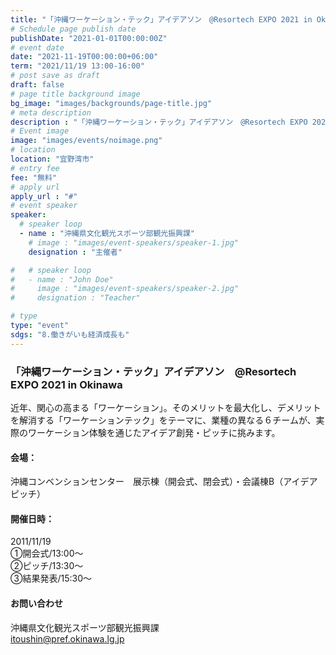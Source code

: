 ```yaml
---
title: "「沖縄ワーケーション・テック」アイデアソン　@Resortech EXPO 2021 in Okinawa"
# Schedule page publish date
publishDate: "2021-01-01T00:00:00Z"
# event date
date: "2021-11-19T00:00:00+06:00"
term: "2021/11/19 13:00-16:00"
# post save as draft
draft: false
# page title background image
bg_image: "images/backgrounds/page-title.jpg"
# meta description
description : "「沖縄ワーケーション・テック」アイデアソン　@Resortech EXPO 2021 in Okinawa"
# Event image
image: "images/events/noimage.png"
# location
location: "宜野湾市"
# entry fee
fee: "無料"
# apply url
apply_url : "#"
# event speaker
speaker:
  # speaker loop
  - name : "沖縄県文化観光スポーツ部観光振興課"
    # image : "images/event-speakers/speaker-1.jpg"
    designation : "主催者"

#   # speaker loop
#   - name : "John Doe"
#     image : "images/event-speakers/speaker-2.jpg"
#     designation : "Teacher"

# type
type: "event"
sdgs: "8.働きがいも経済成長も"
---
```


### 「沖縄ワーケーション・テック」アイデアソン　@Resortech EXPO 2021 in Okinawa
近年、関心の高まる「ワーケーション」。そのメリットを最大化し、デメリットを解消する「ワーケーションテック」をテーマに、業種の異なる６チームが、実際のワーケーション体験を通じたアイデア創発・ピッチに挑みます。  
  
#### 会場：
沖縄コンベンションセンター　展示棟（開会式、閉会式）・会議棟B（アイデアピッチ）  

#### 開催日時：
2011/11/19  
①開会式/13:00～  
②ピッチ/13:30～  
③結果発表/15:30～  
  
#### お問い合わせ
沖縄県文化観光スポーツ部観光振興課  
itoushin@pref.okinawa.lg.jp  

